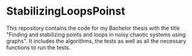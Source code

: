 # StabilizingLoopsPoinst

This repository contains the code for my Bachelor thesis with the title "Finding and stabilizing points and loops in
noisy chaotic systems using graphs". It includes the algorithms, the tests as well as all the necessary functions to run the tests.
